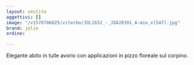 ```yaml
---
layout: vestito
aggettivi: []
image: "/v1570786025/viterbo/JOL1652_-_JOA20301_A-min_xl54fl.jpg"
brand: jolie
ordine: 

---
```

Elegante abito in tulle avorio con applicazioni in pizzo floreale sul corpino.